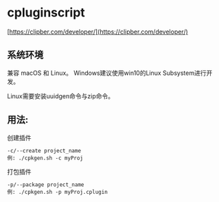 # cpluginscript


[https://clipber.com/developer/](https://clipber.com/developer/)


## 系统环境

兼容 macOS 和 Linux。
Windows建议使用win10的Linux Subsystem进行开发。 

Linux需要安装uuidgen命令与zip命令。 

## 用法: 


创建插件
````
-c/--create project_name
例: ./cpkgen.sh -c myProj
````


打包插件
````
-p/--package project_name
例: ./cpkgen.sh -p myProj.cplugin
````
